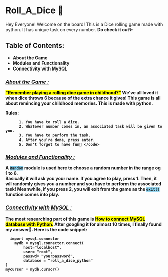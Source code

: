 # Roll_A_Dice 🎲
Hey Everyone! Welcome on the board! This is a Dice rolling game made with python. It has unique task on every number. 
 <b> Do check it out✨  
## Table of Contents: 
* About the Game
* Modules and Functionality 
* Connectivity with MySQL

### <u> ***About the Game :*** </u>

<mark>"Remember playing a rolling dice game in childhood?"</mark> 
     We've all loved it when dice throws 6 because of the extra chance it gives!
     This game is all about remincing your childhood memories. This is made with python. 
   
Rules: 
```
      1. You have to roll a dice. 
      2. Whatever number comes in, an associated task will be given to you. 
      3. You have to perform the task. 
      4. After you're done, press enter. 
      5. Don't forget to have fun🥳 </code> 
``` 

### <u> ***Modules and Functionality :*** </u> 

A <code style="background:skyblue;">Random</code> module is used here to choose a random number in the range og 1 to 6.  
Basically it will ask you your name. If you agree to play, press 1. Then, it wll randomly gives you a number and you have to perform the associated task! 
Meanwhile, if you press 2, you will exit from the game as the <code style="background:skyblue;">exit()</code> function comes into play. 

### <u> ***Connectivity with MySQL :*** </u> 

The most researching part of this game is <mark>How to connect MySQL database with Python.</mark> 
After googling it for almost 10 times, I finally found my answer🤩. 
Here is the code snippet: 

``` 
  import mysql.connector 
    mydb = mysql.connector.connect(
        host="localhost",
        user= "root",
        passwd= "yourpassword",
        database = "roll_a_dice_python"
)
mycursor = mydb.cursor() 
```








